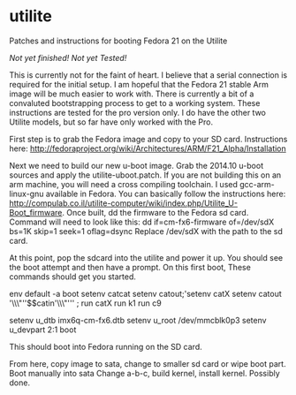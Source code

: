 utilite
=======

Patches and instructions for booting Fedora 21 on the Utilite

*Not yet finished!*
*Not yet Tested!*

This is currently not for the faint of heart. I believe that a serial connection is required for the initial setup. I am hopeful that the Fedora 21 stable Arm image will be much easier to work with. There is currently a bit of a convaluted bootstrapping process to get to a working system. These instructions are tested for the pro version only. I do have the other two Utilite models, but so far have only worked with the Pro.

First step is to grab the Fedora image and copy to your SD card. Instructions here: 
http://fedoraproject.org/wiki/Architectures/ARM/F21_Alpha/Installation


Next we need to build our new u-boot image. Grab the 2014.10 u-boot sources and apply the utilite-uboot.patch. If you are not building this on an arm machine, you will need a cross compiling toolchain. I used gcc-arm-linux-gnu available in Fedora. You can basically follow the instructions here: http://compulab.co.il/utilite-computer/wiki/index.php/Utilite_U-Boot_firmware.
Once built, dd the firmware to the Fedora sd card. Command will need to look like this: 
dd if=cm-fx6-firmware of=/dev/sdX bs=1K skip=1 seek=1 oflag=dsync
Replace /dev/sdX with the path to the sd card. 

At this point, pop the sdcard into the utilite and power it up. You should see the boot attempt and then have a prompt. On this first boot, These commands should get you started.

env default -a
boot
setenv catcat setenv catout\;'setenv catX setenv catout '\\\\\\\"''\$\$catin'\\\\\\\"''' \; run catX
run k1
run c9

setenv u_dtb imx6q-cm-fx6.dtb
setenv u_root /dev/mmcblk0p3
setenv u_devpart 2:1
boot

This should boot into Fedora running on the SD card.


From here, copy image to sata, change to smaller sd card or wipe boot part. Boot manually into sata Change a-b-c, build kernel, install kernel. Possibly done.
